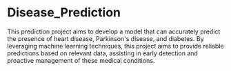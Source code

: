 # Disease_Prediction
This prediction project aims to develop a model that can accurately predict the presence of heart disease, Parkinson's disease, and diabetes. By leveraging machine learning techniques, this project aims to provide reliable predictions based on relevant data, assisting in early detection and proactive management of these medical conditions.
